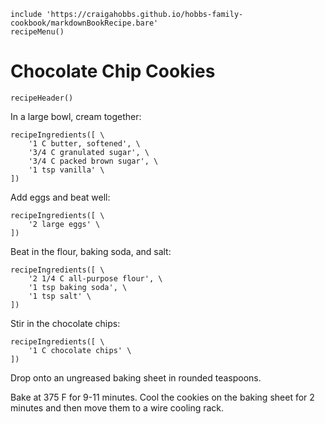 ~~~ markdown-script
include 'https://craigahobbs.github.io/hobbs-family-cookbook/markdownBookRecipe.bare'
recipeMenu()
~~~

# Chocolate Chip Cookies

~~~ markdown-script
recipeHeader()
~~~

In a large bowl, cream together:

~~~ markdown-script
recipeIngredients([ \
    '1 C butter, softened', \
    '3/4 C granulated sugar', \
    '3/4 C packed brown sugar', \
    '1 tsp vanilla' \
])
~~~

Add eggs and beat well:

~~~ markdown-script
recipeIngredients([ \
    '2 large eggs' \
])
~~~

Beat in the flour, baking soda, and salt:

~~~ markdown-script
recipeIngredients([ \
    '2 1/4 C all-purpose flour', \
    '1 tsp baking soda', \
    '1 tsp salt' \
])
~~~

Stir in the chocolate chips:

~~~ markdown-script
recipeIngredients([ \
    '1 C chocolate chips' \
])
~~~

Drop onto an ungreased baking sheet in rounded teaspoons.

Bake at 375 F for 9-11 minutes. Cool the cookies on the baking sheet for 2 minutes and then move
them to a wire cooling rack.
